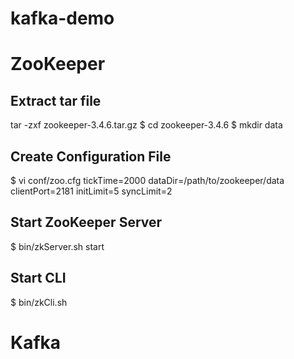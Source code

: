 # kafka-demo

# ZooKeeper

## Extract tar file
tar -zxf zookeeper-3.4.6.tar.gz
$ cd zookeeper-3.4.6
$ mkdir data

## Create Configuration File
$ vi conf/zoo.cfg
tickTime=2000
dataDir=/path/to/zookeeper/data
clientPort=2181
initLimit=5
syncLimit=2

## Start ZooKeeper Server
$ bin/zkServer.sh start

## Start CLI
$ bin/zkCli.sh

# Kafka

